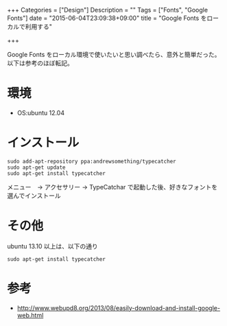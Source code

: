 +++
Categories = ["Design"]
Description = ""
Tags = ["Fonts", "Google Fonts"]
date = "2015-06-04T23:09:38+09:00"
title = "Google Fonts をローカルで利用する"

+++

Google Fonts をローカル環境で使いたいと思い調べたら、意外と簡単だった。以下は参考のほぼ転記。

# 環境

-   OS:ubuntu 12.04

# インストール

    sudo add-apt-repository ppa:andrewsomething/typecatcher
    sudo apt-get update
    sudo apt-get install typecatcher

メニュー　-> アクセサリー -> TypeCatchar で起動した後、好きなフォントを選んでインストール

# その他

ubuntu 13.10 以上は、以下の通り

    sudo apt-get install typecatcher

# 参考

-   <http://www.webupd8.org/2013/08/easily-download-and-install-google-web.html>
